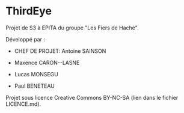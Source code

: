 # ThirdEye
Projet de S3 à EPITA du groupe "Les Fiers de Hache".

Développé par :

- CHEF DE PROJET: Antoine SAINSON

- Maxence CARON--LASNE

- Lucas MONSEGU

- Paul BENETEAU



Projet sous licence Creative Commons BY-NC-SA (lien dans le fichier LICENCE.md).
